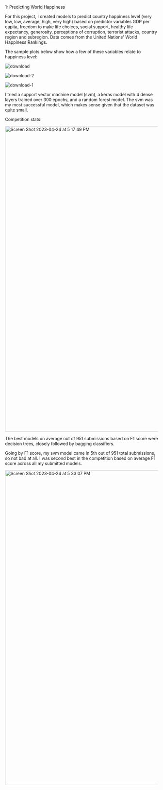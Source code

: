 1: Predicting World Happiness

For this project, I created models to predict country happiness level (very low, low, average, high, very high) based on predictor variables GDP per capita, freedom to make life choices, social support, healthy life expectancy, generosity, perceptions of corruption, terrorist attacks, country region and subregion. Data comes from the United Nations' World Happiness Rankings.

The sample plots below show how a few of these variables relate to happiness level:

![download](https://user-images.githubusercontent.com/61389709/234114745-8b95cfe1-d1de-4f5c-bc2d-d8833c0816dc.png)

![download-2](https://user-images.githubusercontent.com/61389709/234114877-14e9ec76-65c7-4db9-ab0b-9551d14b93c2.png)

![download-1](https://user-images.githubusercontent.com/61389709/234114881-9005287d-fb62-4ed5-9b2b-1dcff9e33b4c.png)

I tried a support vector machine model (svm), a keras model with 4 dense layers trained over 300 epochs, and a random forest model. The svm was my most successful model, which makes sense given that the dataset was quite small.

Competition stats:

<img width="1006" alt="Screen Shot 2023-04-24 at 5 17 49 PM" src="https://user-images.githubusercontent.com/61389709/234125469-da36ad99-5689-4e9b-b45d-8e5737762010.png">

The best models on average out of 951 submissions based on F1 score were decision trees, closely followed by bagging classifiers.

Going by F1 score, my svm model came in 5th out of 951 total submissions, so not bad at all. I was second best in the competition based on average F1 score across all my submitted models.

<img width="1037" alt="Screen Shot 2023-04-24 at 5 33 07 PM" src="https://user-images.githubusercontent.com/61389709/234125519-2efbe004-7cd7-4854-91ee-4b1dc3cfa796.png">

